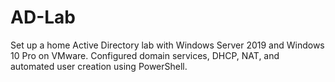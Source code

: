 # AD-Lab
Set up a home Active Directory lab with Windows Server 2019 and Windows 10 Pro on VMware. Configured domain services, DHCP, NAT, and automated user creation using PowerShell.

